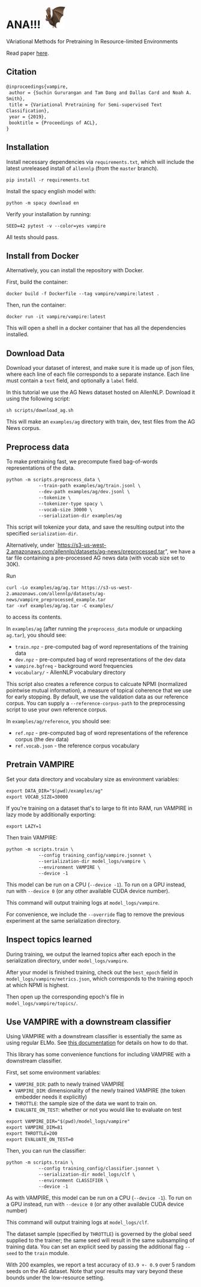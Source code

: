 # ANA!!! <img src="figures/bat.png" width="60"> 

VAriational Methods for Pretraining In Resource-limited Environments

Read paper [here](https://arxiv.org/abs/1906.02242).

## Citation

```
@inproceedings{vampire,
 author = {Suchin Gururangan and Tam Dang and Dallas Card and Noah A. Smith},
 title = {Variational Pretraining for Semi-supervised Text Classification},
 year = {2019},
 booktitle = {Proceedings of ACL},
}
```


## Installation

Install necessary dependencies via `requirements.txt`, which will include the latest unreleased install of `allennlp` (from the `master` branch).

```
pip install -r requirements.txt
```

Install the spacy english model with:

```
python -m spacy download en
```

Verify your installation by running: 

```
SEED=42 pytest -v --color=yes vampire
```

All tests should pass.


## Install from Docker

Alternatively, you can install the repository with Docker.

First, build the container: 

```
docker build -f Dockerfile --tag vampire/vampire:latest .
```

Then, run the container:

```
docker run -it vampire/vampire:latest
```

This will open a shell in a docker container that has all the dependencies installed.

## Download Data

Download your dataset of interest, and make sure it is made up of json files, where each line of each file corresponds to a separate instance. Each line must contain a `text` field, and optionally a `label` field. 

In this tutorial we use the AG News dataset hosted on AllenNLP. Download it using the following script:

```
sh scripts/download_ag.sh
```

This will make an `examples/ag` directory with train, dev, test files from the AG News corpus.

## Preprocess data

To make pretraining fast, we precompute fixed bag-of-words representations of the data. 

```
python -m scripts.preprocess_data \
            --train-path examples/ag/train.jsonl \
            --dev-path examples/ag/dev.jsonl \
            --tokenize \
            --tokenizer-type spacy \
            --vocab-size 30000 \
            --serialization-dir examples/ag
```

This script will tokenize your data, and save the resulting output into the specified `serialization-dir`.

Alternatively, under `https://s3-us-west-2.amazonaws.com/allennlp/datasets/ag-news/preprocessed.tar", we have a tar file containing a pre-processed AG news data (with vocab size set to 30K). 

Run 

```
curl -Lo examples/ag/ag.tar https://s3-us-west-2.amazonaws.com/allennlp/datasets/ag-news/vampire_preprocessed_example.tar
tar -xvf examples/ag/ag.tar -C examples/
``` 

to access its contents.

In `examples/ag` (after running the `preprocess_data` module or unpacking `ag.tar`), you should see:

* `train.npz` - pre-computed bag of word representations of the training data
* `dev.npz` - pre-computed bag of word representations of the dev data
* `vampire.bgfreq` - background word frequencies
* `vocabulary/` - AllenNLP vocabulary directory

This script also creates a reference corpus to calcuate NPMI (normalized pointwise mutual information), a measure of topical coherence that we use for early stopping. By default, we use the validation data as our reference corpus. You can supply a `--reference-corpus-path` to the preprocessing script to use your own reference corpus.

In `examples/ag/reference`, you should see:

* `ref.npz` - pre-computed bag of word representations of the reference corpus (the dev data)
* `ref.vocab.json` - the reference corpus vocabulary

## Pretrain VAMPIRE

Set your data directory and vocabulary size as environment variables:

```
export DATA_DIR="$(pwd)/examples/ag"
export VOCAB_SIZE=30000
```

If you're training on a dataset that's to large to fit into RAM, run VAMPIRE in lazy mode by additionally exporting:

```
export LAZY=1
```

Then train VAMPIRE:

```
python -m scripts.train \
            --config training_config/vampire.jsonnet \
            --serialization-dir model_logs/vampire \
            --environment VAMPIRE \
            --device -1
```

This model can be run on a CPU (`--device -1`). To run on a GPU instead, run with `--device 0` (or any other available CUDA device number).

This command will output training logs at `model_logs/vampire`.

For convenience, we include the `--override` flag to remove the previous experiment at the same serialization directory.


## Inspect topics learned

During training, we output the learned topics after each epoch in the serialization directory, under `model_logs/vampire`.

After your model is finished training, check out the `best_epoch` field in `model_logs/vampire/metrics.json`, which corresponds to the training epoch at which NPMI is highest.

Then open up the corresponding epoch's file in `model_logs/vampire/topics/`.

## Use VAMPIRE with a downstream classifier

Using VAMPIRE with a downstream classifier is essentially the same as using regular ELMo. See [this documentation](https://github.com/allenai/allennlp/blob/master/tutorials/how_to/elmo.md#using-elmo-with-existing-allennlp-models) for details on how to do that.

This library has some convenience functions for including VAMPIRE with a downstream classifier. 

First, set some environment variables:
* `VAMPIRE_DIR`: path to newly trained VAMPIRE
* `VAMPIRE_DIM`: dimensionality of the newly trained VAMPIRE (the token embedder needs it explicitly)
* `THROTTLE`: the sample size of the data we want to train on.
* `EVALUATE_ON_TEST`: whether or not you would like to evaluate on test


```
export VAMPIRE_DIR="$(pwd)/model_logs/vampire"
export VAMPIRE_DIM=81
export THROTTLE=200
export EVALUATE_ON_TEST=0
```

Then, you can run the classifier:

```
python -m scripts.train \
            --config training_config/classifier.jsonnet \
            --serialization-dir model_logs/clf \
            --environment CLASSIFIER \
            --device -1
```


As with VAMPIRE, this model can be run on a CPU (`--device -1`). To run on a GPU instead, run with `--device 0` (or any other available CUDA device number)

This command will output training logs at `model_logs/clf`.

The dataset sample (specified by `THROTTLE`) is governed by the global seed supplied to the trainer; the same seed will result in the same subsampling of training data. You can set an explicit seed by passing the additional flag `--seed` to the `train` module.

With 200 examples, we report a test accuracy of `83.9 +- 0.9` over 5 random seeds on the AG dataset. Note that your results may vary beyond these bounds under the low-resource setting.
